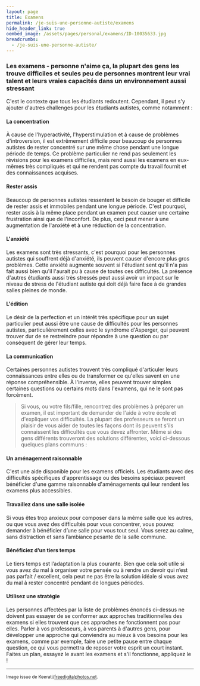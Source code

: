 ```yaml
---
layout: page
title: Examens
permalink: /je-suis-une-personne-autiste/examens
hide_header_link: true
oembed_image: /assets/pages/personal/examens/ID-10035633.jpg
breadcrumbs:
  - /je-suis-une-personne-autiste/
---
```


<amp-img class="left" width="400" height="266" src="{{ site.amp_img_cache_url }}/assets/pages/personal/examens/ID-10035633.jpg" alt="ID-10035633"></amp-img>

### Les examens - personne n'aime ça, la plupart des gens les trouve difficiles et seules peu de personnes montrent leur vrai talent et leurs vraies capacités dans un environnement aussi stressant

C'est le contexte que tous les étudiants redoutent. Cependant, il peut s'y ajouter 
d'autres challenges pour les étudiants autistes, comme notamment :

#### La concentration
À cause de l'hyperactivité, l'hyperstimulation et à cause de problèmes d'introversion, 
il est extrêmement difficile pour beaucoup de personnes autistes de rester concentré 
sur une même chose pendant une longue période de temps. Ce problème particulier ne rend pas seulement les révisions pour les examens difficiles, mais rend aussi les examens en eux-mêmes très compliqués et qui ne rendent pas compte du travail fournit et des connaissances acquises.

#### Rester assis
Beaucoup de personnes autistes ressentent le besoin de bouger et difficile de rester 
assis et immobiles pendant une longue période. C'est pourquoi, rester assis à la même place pendant un examen peut causer une certaine frustration ainsi que de l'inconfort. De plus, ceci peut mener à une augmentation de l'anxiété et à une réduction de la concentration.

#### L'anxiété
Les examens sont très stressants, c'est pourquoi pour les personnes autistes qui 
souffrent déjà d'anxiété, ils peuvent causer d'encore plus gros problèmes. Cette 
anxiété augmente souvent si l'étudiant sent qu'il n'a pas fait aussi bien qu'il 
l'aurait pu à cause de toutes ces difficultés. La présence d'autres étudiants aussi 
très stressés peut aussi avoir un impact sur le niveau de stress de l'étudiant autiste 
qui doit déjà faire face à de grandes salles pleines de monde.

#### L'édition
Le désir de la perfection et un intérêt très spécifique pour un sujet particulier peut 
aussi être une cause de difficultés pour les personnes autistes, 
particulièrement celles avec le syndrome d'Asperger, qui peuvent trouver dur de se restreindre pour répondre à une question ou par conséquent de gérer leur temps.

#### La communication
Certaines personnes autistes trouvent très compliqué d'articuler leurs 
connaissances entre elles ou de transformer ce qu'elles savent en une réponse compréhensible. À l'inverse, elles peuvent trouver simples certaines questions ou certains mots dans l'examens, qui ne le sont pas forcément.

<blockquote>
Si vous, ou votre fils/fille, rencontrez des problèmes à préparer un examen, il est important de demander de l'aide à votre école et d'expliquer vos difficultés. La plupart des professeurs se feront un plaisir de vous aider de toutes les façons dont ils peuvent s'ils connaissent les difficultés que vous devez affronter. Même si des gens différents trouveront des solutions différentes, voici ci-dessous quelques plans communs :
</blockquote>

#### Un aménagement raisonnable 
C'est une aide disponible pour les examens officiels. Les étudiants avec des difficultés spécifiques d'apprentissage ou des besoins spéciaux peuvent bénéficier d'une gamme raisonnable d'aménagements qui leur rendent les examens plus accessibles.

#### Travaillez dans une salle isolée
Si vous êtes trop anxieux pour composer dans la même salle que les autres, ou que vous avez des difficultés pour vous concentrer, vous pouvez demander à bénéficier d’une salle pour vous tout seul. Vous serez au calme, sans distraction et sans l’ambiance pesante de la salle commune.

#### Bénéficiez d’un tiers temps
Le tiers temps est l’adaptation la plus courante. Bien que cela soit utile si vous avez du mal à organiser votre pensée ou à rendre un devoir qui n’est pas parfait / excellent, cela peut ne pas être la solution idéale si vous avez du mal à rester concentré pendant de longues périodes.

#### Utilisez une stratégie
Les personnes affectées par la liste de problèmes énoncés ci-dessus ne doivent pas essayer de se conformer aux approches traditionnelles des examens si elles trouvent que ces approches ne fonctionnent pas pour elles. Parler à vos professeurs, à vos parents à d'autres gens, pour développer une approche qui conviendra au mieux à vos besoins pour les examens, comme par exemple, faire une petite pause entre chaque question, ce qui vous permettra de reposer votre esprit un court instant. Faites un plan, essayez le avant les examens et s'il fonctionne, appliquez le !

---
<small>Image issue de Keerati/<a href="http://www.freedigitalphotos.net">freedigitalphotos.net</a>.</small>

